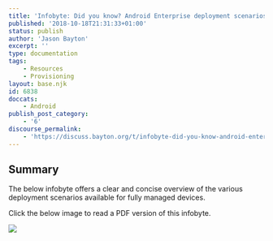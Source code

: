```yaml
---
title: 'Infobyte: Did you know? Android Enterprise deployment scenarios'
published: '2018-10-18T21:31:33+01:00'
status: publish
author: 'Jason Bayton'
excerpt: ''
type: documentation
tags: 
    - Resources
    - Provisioning
layout: base.njk
id: 6838
doccats:
    - Android
publish_post_category:
    - '6'
discourse_permalink:
    - 'https://discuss.bayton.org/t/infobyte-did-you-know-android-enterprise-deployment-scenarios/226'
---
```

Summary
-------

The below infobyte offers a clear and concise overview of the various deployment scenarios available for fully managed devices.

Click the below image to read a PDF version of this infobyte.

[![](https://r2_worker.bayton.workers.dev/uploads/2018/10/DYK03-mod.1.1.jpg)](https://r2_worker.bayton.workers.dev/download/doc/ae-general/infobytes/DYK03-mod.1.1.pdf)
